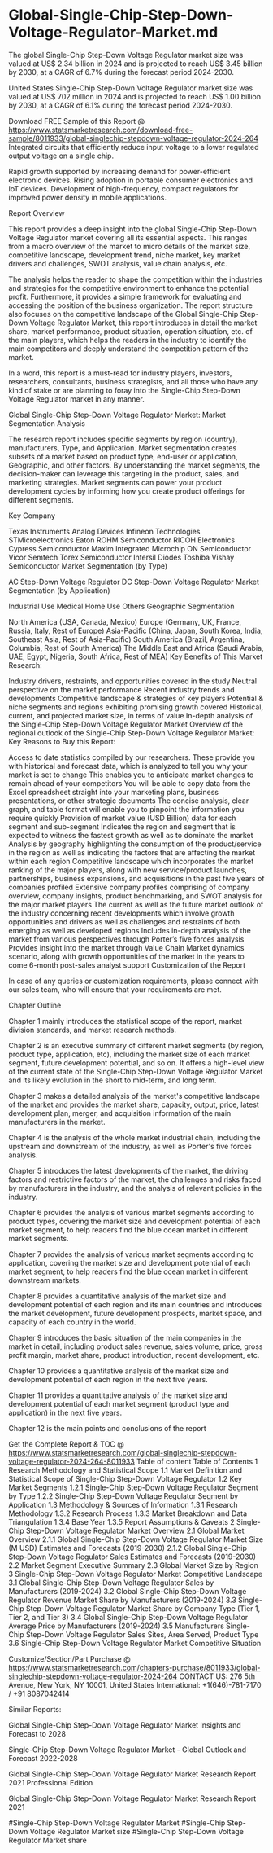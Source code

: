 # Global-Single-Chip-Step-Down-Voltage-Regulator-Market.md
The global Single-Chip Step-Down Voltage Regulator market size was valued at US$ 2.34 billion in 2024 and is projected to reach US$ 3.45 billion by 2030, at a CAGR of 6.7% during the forecast period 2024-2030.

United States Single-Chip Step-Down Voltage Regulator market size was valued at US$ 702 million in 2024 and is projected to reach US$ 1.00 billion by 2030, at a CAGR of 6.1% during the forecast period 2024-2030.

Download FREE Sample of this Report @ https://www.statsmarketresearch.com/download-free-sample/8011933/global-singlechip-stepdown-voltage-regulator-2024-264
Integrated circuits that efficiently reduce input voltage to a lower regulated output voltage on a single chip.

Rapid growth supported by increasing demand for power-efficient electronic devices. Rising adoption in portable consumer electronics and IoT devices. Development of high-frequency, compact regulators for improved power density in mobile applications.

Report Overview

This report provides a deep insight into the global Single-Chip Step-Down Voltage Regulator market covering all its essential aspects. This ranges from a macro overview of the market to micro details of the market size, competitive landscape, development trend, niche market, key market drivers and challenges, SWOT analysis, value chain analysis, etc.

The analysis helps the reader to shape the competition within the industries and strategies for the competitive environment to enhance the potential profit. Furthermore, it provides a simple framework for evaluating and accessing the position of the business organization. The report structure also focuses on the competitive landscape of the Global Single-Chip Step-Down Voltage Regulator Market, this report introduces in detail the market share, market performance, product situation, operation situation, etc. of the main players, which helps the readers in the industry to identify the main competitors and deeply understand the competition pattern of the market.

In a word, this report is a must-read for industry players, investors, researchers, consultants, business strategists, and all those who have any kind of stake or are planning to foray into the Single-Chip Step-Down Voltage Regulator market in any manner.

Global Single-Chip Step-Down Voltage Regulator Market: Market Segmentation Analysis

The research report includes specific segments by region (country), manufacturers, Type, and Application. Market segmentation creates subsets of a market based on product type, end-user or application, Geographic, and other factors. By understanding the market segments, the decision-maker can leverage this targeting in the product, sales, and marketing strategies. Market segments can power your product development cycles by informing how you create product offerings for different segments.

Key Company

Texas Instruments
Analog Devices
Infineon Technologies
STMicroelectronics
Eaton
ROHM Semiconductor
RICOH Electronics
Cypress Semiconductor
Maxim Integrated
Microchip
ON Semiconductor
Vicor
Semtech
Torex Semiconductor
Intersil
Diodes
Toshiba
Vishay Semiconductor
Market Segmentation (by Type)

AC Step-Down Voltage Regulator
DC Step-Down Voltage Regulator
Market Segmentation (by Application)

Industrial Use
Medical
Home Use
Others
Geographic Segmentation

North America (USA, Canada, Mexico)
Europe (Germany, UK, France, Russia, Italy, Rest of Europe)
Asia-Pacific (China, Japan, South Korea, India, Southeast Asia, Rest of Asia-Pacific)
South America (Brazil, Argentina, Columbia, Rest of South America)
The Middle East and Africa (Saudi Arabia, UAE, Egypt, Nigeria, South Africa, Rest of MEA)
Key Benefits of This Market Research:

Industry drivers, restraints, and opportunities covered in the study
Neutral perspective on the market performance
Recent industry trends and developments
Competitive landscape & strategies of key players
Potential & niche segments and regions exhibiting promising growth covered
Historical, current, and projected market size, in terms of value
In-depth analysis of the Single-Chip Step-Down Voltage Regulator Market
Overview of the regional outlook of the Single-Chip Step-Down Voltage Regulator Market:
Key Reasons to Buy this Report:

Access to date statistics compiled by our researchers. These provide you with historical and forecast data, which is analyzed to tell you why your market is set to change
This enables you to anticipate market changes to remain ahead of your competitors
You will be able to copy data from the Excel spreadsheet straight into your marketing plans, business presentations, or other strategic documents
The concise analysis, clear graph, and table format will enable you to pinpoint the information you require quickly
Provision of market value (USD Billion) data for each segment and sub-segment
Indicates the region and segment that is expected to witness the fastest growth as well as to dominate the market
Analysis by geography highlighting the consumption of the product/service in the region as well as indicating the factors that are affecting the market within each region
Competitive landscape which incorporates the market ranking of the major players, along with new service/product launches, partnerships, business expansions, and acquisitions in the past five years of companies profiled
Extensive company profiles comprising of company overview, company insights, product benchmarking, and SWOT analysis for the major market players
The current as well as the future market outlook of the industry concerning recent developments which involve growth opportunities and drivers as well as challenges and restraints of both emerging as well as developed regions
Includes in-depth analysis of the market from various perspectives through Porter’s five forces analysis
Provides insight into the market through Value Chain
Market dynamics scenario, along with growth opportunities of the market in the years to come
6-month post-sales analyst support
Customization of the Report

In case of any queries or customization requirements, please connect with our sales team, who will ensure that your requirements are met.

Chapter Outline

Chapter 1 mainly introduces the statistical scope of the report, market division standards, and market research methods.

Chapter 2 is an executive summary of different market segments (by region, product type, application, etc), including the market size of each market segment, future development potential, and so on. It offers a high-level view of the current state of the Single-Chip Step-Down Voltage Regulator Market and its likely evolution in the short to mid-term, and long term.

Chapter 3 makes a detailed analysis of the market's competitive landscape of the market and provides the market share, capacity, output, price, latest development plan, merger, and acquisition information of the main manufacturers in the market.

Chapter 4 is the analysis of the whole market industrial chain, including the upstream and downstream of the industry, as well as Porter's five forces analysis.

Chapter 5 introduces the latest developments of the market, the driving factors and restrictive factors of the market, the challenges and risks faced by manufacturers in the industry, and the analysis of relevant policies in the industry.

Chapter 6 provides the analysis of various market segments according to product types, covering the market size and development potential of each market segment, to help readers find the blue ocean market in different market segments.

Chapter 7 provides the analysis of various market segments according to application, covering the market size and development potential of each market segment, to help readers find the blue ocean market in different downstream markets.

Chapter 8 provides a quantitative analysis of the market size and development potential of each region and its main countries and introduces the market development, future development prospects, market space, and capacity of each country in the world.

Chapter 9 introduces the basic situation of the main companies in the market in detail, including product sales revenue, sales volume, price, gross profit margin, market share, product introduction, recent development, etc.

Chapter 10 provides a quantitative analysis of the market size and development potential of each region in the next five years.

Chapter 11 provides a quantitative analysis of the market size and development potential of each market segment (product type and application) in the next five years.

Chapter 12 is the main points and conclusions of the report

Get the Complete Report & TOC @ https://www.statsmarketresearch.com/global-singlechip-stepdown-voltage-regulator-2024-264-8011933
Table of content
Table of Contents
1 Research Methodology and Statistical Scope
1.1 Market Definition and Statistical Scope of Single-Chip Step-Down Voltage Regulator
1.2 Key Market Segments
1.2.1 Single-Chip Step-Down Voltage Regulator Segment by Type
1.2.2 Single-Chip Step-Down Voltage Regulator Segment by Application
1.3 Methodology & Sources of Information
1.3.1 Research Methodology
1.3.2 Research Process
1.3.3 Market Breakdown and Data Triangulation
1.3.4 Base Year
1.3.5 Report Assumptions & Caveats
2 Single-Chip Step-Down Voltage Regulator Market Overview
2.1 Global Market Overview
2.1.1 Global Single-Chip Step-Down Voltage Regulator Market Size (M USD) Estimates and Forecasts (2019-2030)
2.1.2 Global Single-Chip Step-Down Voltage Regulator Sales Estimates and Forecasts (2019-2030)
2.2 Market Segment Executive Summary
2.3 Global Market Size by Region
3 Single-Chip Step-Down Voltage Regulator Market Competitive Landscape
3.1 Global Single-Chip Step-Down Voltage Regulator Sales by Manufacturers (2019-2024)
3.2 Global Single-Chip Step-Down Voltage Regulator Revenue Market Share by Manufacturers (2019-2024)
3.3 Single-Chip Step-Down Voltage Regulator Market Share by Company Type (Tier 1, Tier 2, and Tier 3)
3.4 Global Single-Chip Step-Down Voltage Regulator Average Price by Manufacturers (2019-2024)
3.5 Manufacturers Single-Chip Step-Down Voltage Regulator Sales Sites, Area Served, Product Type
3.6 Single-Chip Step-Down Voltage Regulator Market Competitive Situation

Customize/Section/Part Purchase @ https://www.statsmarketresearch.com/chapters-purchase/8011933/global-singlechip-stepdown-voltage-regulator-2024-264
CONTACT US:
276 5th Avenue, New York, NY 10001, United States
International: +1(646)-781-7170 / +91 8087042414

Similar Reports:

Global Single-Chip Step-Down Voltage Regulator Market Insights and Forecast to 2028

Single-Chip Step-Down Voltage Regulator Market - Global Outlook and Forecast 2022-2028

Global Single-Chip Step-Down Voltage Regulator Market Research Report 2021 Professional Edition

Global Single-Chip Step-Down Voltage Regulator Market Research Report 2021

#Single-Chip Step-Down Voltage Regulator Market
#Single-Chip Step-Down Voltage Regulator Market size
#Single-Chip Step-Down Voltage Regulator Market share
